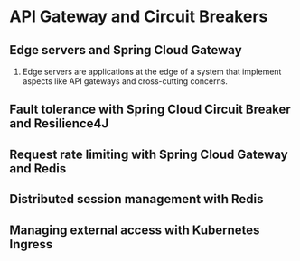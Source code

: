 # API Gateway and Circuit Breakers
## Edge servers and Spring Cloud Gateway
1. Edge servers are applications at the edge of a system that implement aspects like API gateways and cross-cutting concerns.
## Fault tolerance with Spring Cloud Circuit Breaker and Resilience4J

## Request rate limiting with Spring Cloud Gateway and Redis

## Distributed session management with Redis

## Managing external access with Kubernetes Ingress


